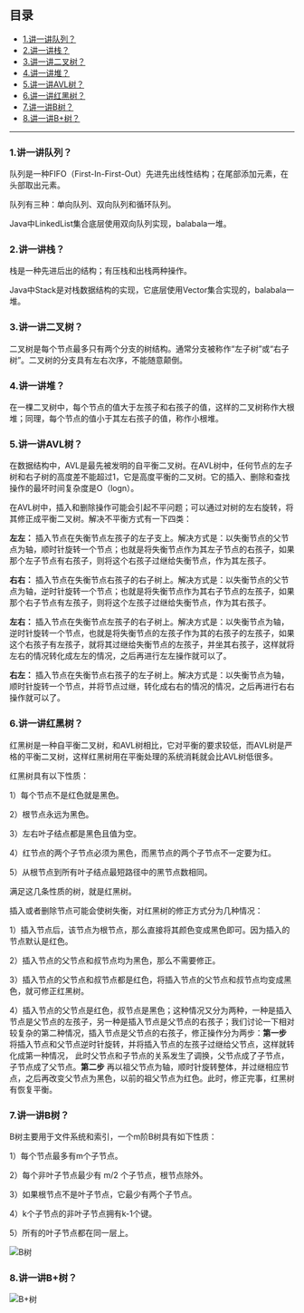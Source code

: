 ## 目录

- [1.讲一讲队列？](#1讲一讲队列)
- [2.讲一讲栈？](#2讲一讲栈)
- [3.讲一讲二叉树？](#3讲一讲二叉树)
- [4.讲一讲堆？](#4.讲一讲堆)
- [5.讲一讲AVL树？](#5讲一讲AVL树)
- [6.讲一讲红黑树？](#6讲一讲红黑树)
- [7.讲一讲B树？](#7讲一讲B树)
- [8.讲一讲B+树？](#8讲一讲B树)

---

### 1.讲一讲队列？

队列是一种FIFO（First-In-First-Out）先进先出线性结构；在尾部添加元素，在头部取出元素。

队列有三种：单向队列、双向队列和循环队列。

Java中LinkedList集合底层使用双向队列实现，balabala一堆。

### 2.讲一讲栈？

栈是一种先进后出的结构；有压栈和出栈两种操作。

Java中Stack是对栈数据结构的实现，它底层使用Vector集合实现的，balabala一堆。

### 3.讲一讲二叉树？

二叉树是每个节点最多只有两个分支的树结构。通常分支被称作“左子树”或“右子树”。二叉树的分支具有左右次序，不能随意颠倒。

### 4.讲一讲堆？

在一棵二叉树中，每个节点的值大于左孩子和右孩子的值，这样的二叉树称作大根堆；同理，每个节点的值小于其左右孩子的值，称作小根堆。

### 5.讲一讲AVL树？

在数据结构中，AVL是最先被发明的自平衡二叉树。在AVL树中，任何节点的左子树和右子树的高度差不能超过1，它是高度平衡的二叉树。它的插入、删除和查找操作的最坏时间复杂度是O（logn）。

在AVL树中，插入和删除操作可能会引起不平问题；可以通过对树的左右旋转，将其修正成平衡二叉树。解决不平衡方式有一下四类：

**左左：** 插入节点在失衡节点左孩子的左子支上。解决方式是：以失衡节点的父节点为轴，顺时针旋转一个节点；也就是将失衡节点作为其左子节点的右孩子，如果那个左子节点有右孩子，则将这个右孩子过继给失衡节点，作为其左孩子。

**右右：** 插入节点在失衡节点右孩子的右子树上。解决方式是：以失衡节点的父节点为轴，逆时针旋转一个节点；也就是将失衡节点作为其右子节点的左孩子，如果那个右子节点有左孩子，则将这个左孩子过继给失衡节点，作为其右孩子。

**左右：** 插入节点在失衡节点左孩子的右子树上。解决方式是：以失衡节点为轴，逆时针旋转一个节点，也就是将失衡节点的左孩子作为其的右孩子的左孩子，如果这个右孩子有左孩子，就将其过继给失衡节点的左孩子，并坐其右孩子，这样就将左右的情况转化成左左的情况，之后再进行左左操作就可以了。

**右左：** 插入节点在失衡节点右孩子的左子树上。解决方式是：以失衡节点为轴，顺时针旋转一个节点，并将节点过继，转化成右右的情况的情况，之后再进行右右操作就可以了。

### 6.讲一讲红黑树？

红黑树是一种自平衡二叉树，和AVL树相比，它对平衡的要求较低，而AVL树是严格的平衡二叉树，这样红黑树用在平衡处理的系统消耗就会比AVL树低很多。

红黑树具有以下性质：

1）每个节点不是红色就是黑色。

2）根节点永远为黑色。

3）左右叶子结点都是黑色且值为空。

4）红节点的两个子节点必须为黑色，而黑节点的两个子节点不一定要为红。

5）从根节点到所有叶子结点最短路径中的黑节点数相同。

满足这几条性质的树，就是红黑树。

插入或者删除节点可能会使树失衡，对红黑树的修正方式分为几种情况：

1）插入节点后，该节点为根节点，那么直接将其颜色变成黑色即可。因为插入的节点默认是红色。

2）插入节点的父节点和叔节点均为黑色，那么不需要修正。

3）插入节点的父节点和叔节点都是红色，将插入节点的父节点和叔节点均变成黑色，就可修正红黑树。

4）插入节点的父节点是红色，叔节点是黑色；这种情况又分为两种，一种是插入节点是父节点的左孩子，另一种是插入节点是父节点的右孩子；我们讨论一下相对较复杂的第二种情况，插入节点是父节点的右孩子，修正操作分为两步：**第一步** 将插入节点和父节点逆时针旋转，并将插入节点的左孩子过继给父节点，这样就转化成第一种情况， 此时父节点和子节点的关系发生了调换，父节点成了子节点，子节点成了父节点。**第二步**  再以祖父节点为轴，顺时针旋转整体，并过继相应节点，之后再改变父节点为黑色，以前的祖父节点为红色。此时，修正完事，红黑树有恢复平衡。

### 7.讲一讲B树？

B树主要用于文件系统和索引，一个m阶B树具有如下性质：

1）每个节点最多有m个子节点。

2）每个非叶子节点最少有 m/2 个子节点，根节点除外。

3）如果根节点不是叶子节点，它最少有两个子节点。

4）k个子节点的非叶子节点拥有k-1个键。

5）所有的叶子节点都在同一层上。

![B树](C:\Users\zhipe\Desktop\JI-Notes\doc\pics\B树.png)

### 8.讲一讲B+树？

![B+树](C:\Users\zhipe\Desktop\JI-Notes\doc\pics\B+树.png)